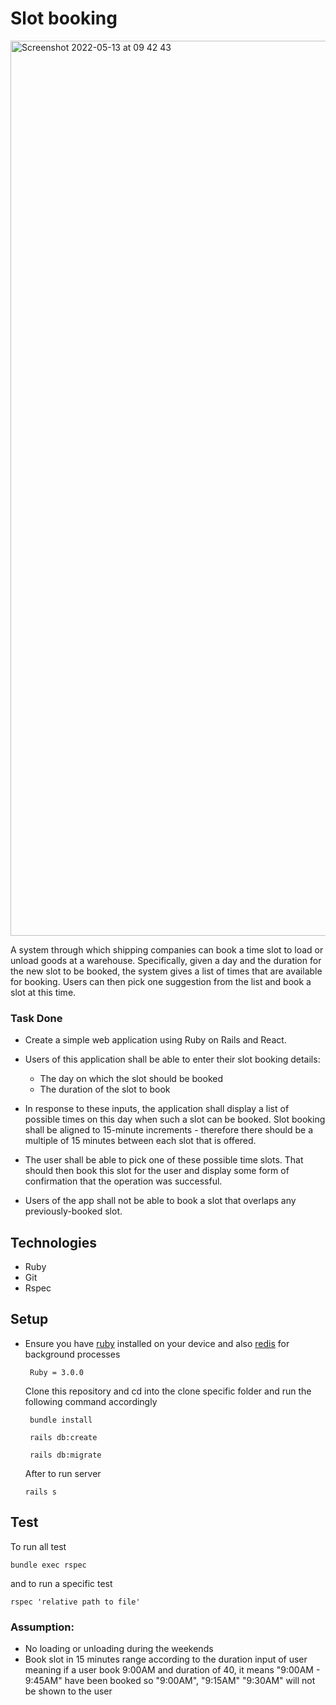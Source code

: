 # Slot booking

<img width="1432" alt="Screenshot 2022-05-13 at 09 42 43" src="https://user-images.githubusercontent.com/39013780/168246076-f980cdaa-280c-4196-b033-b444df8cea00.png">

 A system through which shipping companies can book a time slot to load or unload goods at a warehouse. Specifically, given a day and the duration for the new slot to be booked, the system gives a list of times that are available for booking. Users can then pick one suggestion from the list and book a slot at this time.

### Task Done
- Create a simple web application using Ruby on Rails and React.
- Users of this application shall be able to enter their slot booking details:
     - The day on which the slot should be booked
     - The duration of the slot to book

- In response to these inputs, the application shall display a list of possible times on this day when such a slot can be booked. Slot booking shall be aligned to 15-minute increments - therefore there should be a multiple of 15 minutes between each slot that is offered.
- The user shall be able to pick one of these possible time slots. That should then book this slot for the user and display some form of confirmation that the operation was successful.
- Users of the app shall not be able to book a slot that overlaps any previously-booked slot.

## Technologies
  * Ruby
  * Git
  * Rspec

## Setup
- Ensure you have [ruby](https://rvm.io/rvm/install) installed on your device and also [redis](https://phoenixnap.com/kb/install-redis-on-mac) for background processes

  ```
   Ruby = 3.0.0
  ```

  Clone this repository and cd into the clone specific folder and run the following command 
  accordingly

  ```
   bundle install
  ```

  ```
   rails db:create 
  ```

  ```
   rails db:migrate
  ```

  After to run server

  ```
  rails s
  ```
## Test 
To run all test
```
bundle exec rspec 
```

and to run a specific test 
 ```
 rspec 'relative path to file'
 ```

### Assumption:

- No loading or unloading during the weekends
- Book slot in 15 minutes range according to the duration input of user
  meaning if a user book 9:00AM and duration of 40, it means "9:00AM - 9:45AM" 
  have been booked  so "9:00AM", "9:15AM" "9:30AM" will not be shown to the user
